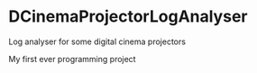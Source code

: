 # DCinemaProjectorLogAnalyser
Log analyser for some digital cinema projectors

My first ever programming project

